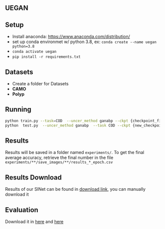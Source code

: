 ##  UEGAN


## Setup
 * Install anaconda: https://www.anaconda.com/distribution/
 * set up conda environmet w/ python 3.8, ex: `conda create --name uegan python=3.8`
 * `conda activate uegan`
 * `pip install -r requirements.txt`
 
## Datasets
 * Create a folder for Datasets
 * **CAMO**
 * **Polyp**

## Running

```bash
python train.py --task=COD  --uncer_method ganabp --ckpt {checkpoint_file}
python  test.py  --uncer_method ganabp  --task COD --ckpt {new_checkpoint_file}
```

## Results
Results will be saved in a folder named `experiments/`. To get the final average accuracy, retrieve the final number in the file `experiments/**/save_images/**/results_*_epoch.csv`

## Results Download
Results of our SINet can be found in  [download link](https://drive.google.com/drive/folders/12V2h7ujNuky4AWwWGEKc7eXt2e4JentP?usp=sharing), you can manually download it 

## Evaluation 
Download it in [here](https://github.com/DengPingFan/PraNet/tree/master/eval) and [here](https://github.com/trinh-hoang-hiep/UEGAN/tree/main/uncertainty_metric)